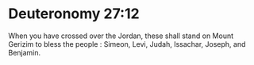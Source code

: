 # Deuteronomy 27:12

When you have crossed over the Jordan, these shall stand on Mount Gerizim to bless the people : Simeon, Levi, Judah, Issachar, Joseph, and Benjamin.
